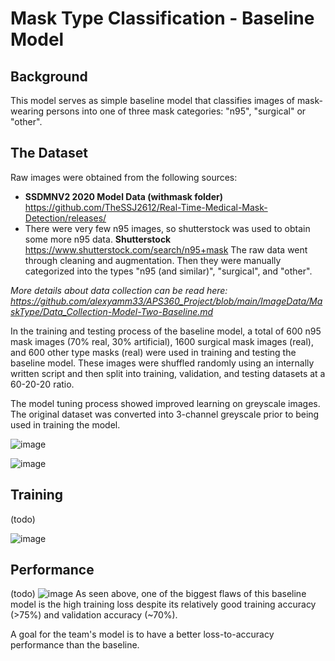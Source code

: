 # Mask Type Classification - Baseline Model
## Background
This model serves as simple baseline model that classifies images of mask-wearing persons into one of three mask categories: "n95", "surgical" or "other".

## The Dataset 
Raw images were obtained from the following sources:

* **SSDMNV2 2020 Model Data (withmask folder)** https://github.com/TheSSJ2612/Real-Time-Medical-Mask-Detection/releases/
* There were very few n95 images, so shutterstock was used to obtain some more n95 data. **Shutterstock** https://www.shutterstock.com/search/n95+mask
The raw data went through cleaning and augmentation. Then they were manually categorized into the types "n95 (and similar)", "surgical", and "other".

*More details about data collection can be read here: https://github.com/alexyamm33/APS360_Project/blob/main/ImageData/MaskType/Data_Collection-Model-Two-Baseline.md*

In the training and testing process of the baseline model, a total of 600 n95 mask images (70% real, 30% artificial), 1600 surgical mask images (real), and 600 other type masks (real) were used in training and testing the baseline model. These images were shuffled randomly using an internally written script and then split into training, validation, and testing datasets at a 60-20-20 ratio.

The model tuning process showed improved learning on greyscale images. The original dataset was converted into 3-channel greyscale prior to being used in training the model.

![image](https://user-images.githubusercontent.com/35859024/124389605-f60a6600-dcb5-11eb-9340-f91886013328.png)

![image](https://user-images.githubusercontent.com/35859024/124389356-ad05e200-dcb4-11eb-87ef-4da7319f776a.png)

## Training
(todo)

![image](https://user-images.githubusercontent.com/35859024/124391042-9bc0d380-dcbc-11eb-863b-57026b3a1f2b.png)


## Performance
(todo)
![image](https://user-images.githubusercontent.com/35859024/124390010-b17fca00-dcb7-11eb-85ba-b9fe1b5a16d1.png)
As seen above, one of the biggest flaws of this baseline model is the high training loss despite its relatively good training accuracy (>75%) and validation accuracy (~70%).

A goal for the team's model is to have a better loss-to-accuracy performance than the baseline.

